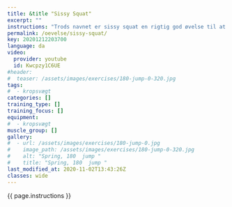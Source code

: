 ```yaml
---
title: &title "Sissy Squat"
excerpt: ""
instructions: "Trods navnet er sissy squat en rigtig god øvelse til at udvikle styrken i forlårene. Øvelsen kan udføres i flere varianter: med kropsvægt, håndvægt, vægtskive, stang, i smith machine og i maskine. Den mest almindelige form er dog udgaven med kropsvægt og er en forholdvis nem øvelse. Øvelsen kan udføres alle steder og udvikles i sværhedsgrad. Sissy squat udføres i den simpleste form ved at man stiller sig med siden til f.eks. en pæl man kan holde fast i med den ene hånd. Øvelsen startes ved at der bøjes i knæene og overkroppen lænes bagud. Mens overkroppen lænes bagover skydes knæene fremad og samtidig løftes hælene fra gulvet hvorved balancen skal holdes på forfoden. For at få det optimale ud af øvelsen er det vigtigt at forsøge at holde alt fra knæene og opad i lige forlængelse af hinanden og derved ikke bøje sammen omkring hoften. Hvis man foretrækker det kan man have en skive eller andet under hælene. Dermed vil hælene allerede være løftet fra gulvet fra starten og man står derved mere stabilt."
permalink: /oevelse/sissy-squat/
key: 20201212203700
language: da
video:
  provider: youtube
  id: Kwcpzy1C6UE
#header:
#  teaser: /assets/images/exercises/180-jump-0-320.jpg
tags:
#  - kropsvægt
categories: []
training_type: [] 
training_focus: []
equipment:
#  - kropsvægt
muscle_group: []
gallery:
#  - url: /assets/images/exercises/180-jump-0.jpg
#    image_path: /assets/images/exercises/180-jump-0-320.jpg
#    alt: "Spring, 180  jump "
#    title: "Spring, 180  jump "
last_modified_at: 2020-11-02T13:43:26Z
classes: wide
---
```


{{ page.instructions }}
